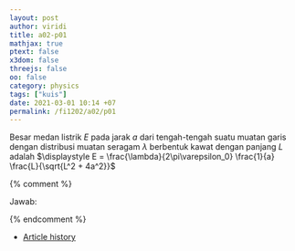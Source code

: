 ```yaml
---
layout: post
author: viridi
title: a02-p01
mathjax: true
ptext: false
x3dom: false
threejs: false
oo: false
category: physics
tags: ["kuis"]
date: 2021-03-01 10:14 +07
permalink: /fi1202/a02/p01
---
```

Besar medan listrik $E$ pada jarak $a$ dari tengah-tengah suatu muatan garis dengan distribusi muatan seragam $\lambda$ berbentuk kawat dengan panjang $L$ adalah $\displaystyle E = \frac{\lambda}{2\pi\varepsilon_0} \frac{1}{a} \frac{L}{\sqrt{L^2 + 4a^2}}$

{% comment %}

Jawab: 

{% endcomment %}

+ [Article history](https://github.com/butiran/butiran.github.io/commits/master/_posts/fi1202/a02/2021-03-01-p01.md)
